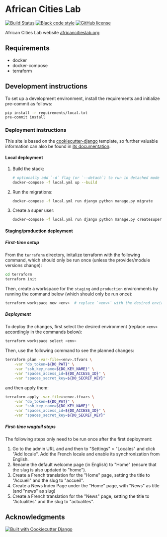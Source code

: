 # African Cities Lab

[![Build Status](https://github.com/African-Cities-Lab/african-cities-lab-org/workflows/CI/badge.svg?branch=main)](https://github.com/African-Cities-Lab/african-cities-lab-org/actions/workflows/ci.yml)
[![Black code style](https://img.shields.io/badge/code%20style-black-000000.svg)](https://github.com/ambv/black)
[![GitHub license](https://img.shields.io/github/license/African-Cities-Lab/african-cities-lab-org.svg)](https://github.com/African-Cities-Lab/african-cities-lab-org/blob/main/LICENSE)

African Cities Lab website [africancitieslab.org](https://africancitieslab.org)

## Requirements

* docker
* docker-compose
* terraform

## Development instructions

To set up a development environment, install the requirements and initialize pre-commit as follows:

```bash
pip install -r requirements/local.txt
pre-commit install
```

### Deployment instructions

This site is based on the [cookiecutter-django](https://github.com/pydanny/cookiecutter-django/) template, so further valuable information can also be found in [its documentation](https://cookiecutter-django.readthedocs.io/en/latest/?badge=latest).

#### Local deployment

1. Build the stack:

    ```bash
    # optionally add `-d` flag (or `--detach`) to run in detached mode
    docker-compose -f local.yml up --build
    ```

2. Run the migrations:

    ```bash
    docker-compose -f local.yml run django python manage.py migrate
    ```

3. Create a super user:

    ```bash
    docker-compose -f local.yml run django python manage.py createsuperuser
    ```

#### Staging/production deployment

##### First-time setup

From the `terraform` directory, initalize terraform with the following command, which should only be run once (unless the provider/module versions change):

```bash
cd terraform
terraform init
```

Then, create a workspace for the `staging` and `production` environments by running the command below (which should only be run once):

```bash
terraform workspace new <env>  # replace `<env>` with the desired environment
```

##### Deployment

To deploy the changes, first select the desired environment (replace `<env>` accordingly in the commands below):

```bash
terraform workspace select <env>
```

Then, use the following command to see the planned changes:

```bash
terraform plan -var-file=<env>.tfvars \
    -var "do_token=${DO_PAT}" \
    -var "ssh_key_name=${DO_KEY_NAME}" \
    -var "spaces_access_id=${DO_ACCESS_ID}" \
    -var "spaces_secret_key=${DO_SECRET_KEY}"
```

and then apply them:

```bash
terraform apply -var-file=<env>.tfvars \
    -var "do_token=${DO_PAT}" \
    -var "ssh_key_name=${DO_KEY_NAME}" \
    -var "spaces_access_id=${DO_ACCESS_ID}" \
    -var "spaces_secret_key=${DO_SECRET_KEY}"
```


##### First-time wagtail steps

The following steps only need to be run once after the first deployment:

1. Go to the admin URL and and then to "Settings" > "Locales" and click "Add locale". Add the French locale and enable its synchronization from English.
2. Rename the default welcome page (in English) to "Home" (ensure that the slug is also updated to "home").
3. Create a French translation for the "Home" page, setting the title to "Accueil" and the slug to "accueil".
4. Create a News Index Page under the "Home" page, with "News" as title (and "news" as slug)
5. Create a French translation for the "News" page, setting the title to "Actualités" and the slug to "actualites".


## Acknowledgments

[![Built with Cookiecutter Django](https://img.shields.io/badge/built%20with-Cookiecutter%20Django-ff69b4.svg?logo=cookiecutter)](https://github.com/pydanny/cookiecutter-django/)
